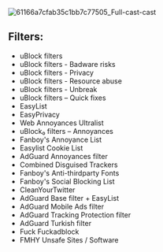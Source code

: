 ![61166a7cfab35c1bb7c77505_Full-cast-cast](https://github.com/enescan201/filtrite-turkish/assets/72079700/c1cf39e7-562a-4d4f-acf9-cbb956e5e529)
## Filters:
* uBlock filters
* uBlock filters - Badware risks
* uBlock filters - Privacy
* uBlock filters - Resource abuse
* uBlock filters - Unbreak
* uBlock filters – Quick fixes
* EasyList
* EasyPrivacy
* Web Annoyances Ultralist
* uBlock₀ filters – Annoyances
* Fanboy's Annoyance List
* Easylist Cookie List
* AdGuard Annoyances filter
* Combined Disguised Trackers
* Fanboy's Anti-thirdparty Fonts
* Fanboy's Social Blocking List
* CleanYourTwitter
* AdGuard Base filter + EasyList
* AdGuard Mobile Ads filter
* AdGuard Tracking Protection filter
* AdGuard Turkish filter
* Fuck Fuckadblock
* FMHY Unsafe Sites / Software
